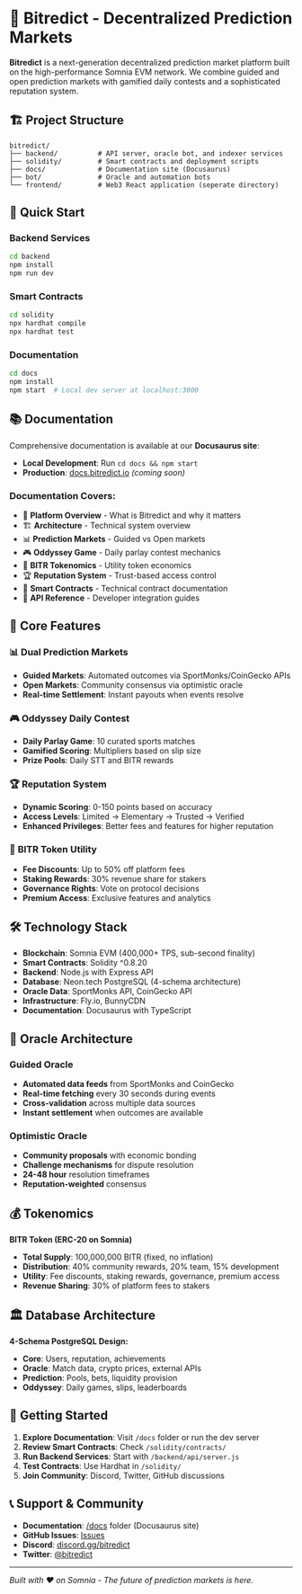 # 🎯 Bitredict - Decentralized Prediction Markets

**Bitredict** is a next-generation decentralized prediction market platform built on the high-performance Somnia EVM network. We combine guided and open prediction markets with gamified daily contests and a sophisticated reputation system.

## 🏗️ Project Structure

```
bitredict/
├── backend/          # API server, oracle bot, and indexer services
├── solidity/         # Smart contracts and deployment scripts  
├── docs/             # Documentation site (Docusaurus)
├── bot/              # Oracle and automation bots
└── frontend/         # Web3 React application (seperate directory)
```

## 🚀 Quick Start

### Backend Services
```bash
cd backend
npm install
npm run dev
```

### Smart Contracts  
```bash
cd solidity
npx hardhat compile
npx hardhat test
```

### Documentation
```bash
cd docs
npm install
npm start  # Local dev server at localhost:3000
```

## 📚 Documentation

Comprehensive documentation is available at our **Docusaurus site**:

- **Local Development**: Run `cd docs && npm start`
- **Production**: [docs.bitredict.io](https://docs.bitredict.io) *(coming soon)*

### Documentation Covers:
- 🎯 **Platform Overview** - What is Bitredict and why it matters
- 🏗️ **Architecture** - Technical system overview  
- 📊 **Prediction Markets** - Guided vs Open markets
- 🎮 **Oddyssey Game** - Daily parlay contest mechanics
- 💎 **BITR Tokenomics** - Utility token economics
- 🏆 **Reputation System** - Trust-based access control
- 🔧 **Smart Contracts** - Technical contract documentation
- 🔗 **API Reference** - Developer integration guides

## 🎯 Core Features

### 📊 **Dual Prediction Markets**
- **Guided Markets**: Automated outcomes via SportMonks/CoinGecko APIs
- **Open Markets**: Community consensus via optimistic oracle
- **Real-time Settlement**: Instant payouts when events resolve

### 🎮 **Oddyssey Daily Contest**  
- **Daily Parlay Game**: 10 curated sports matches
- **Gamified Scoring**: Multipliers based on slip size
- **Prize Pools**: Daily STT and BITR rewards

### 🏆 **Reputation System**
- **Dynamic Scoring**: 0-150 points based on accuracy
- **Access Levels**: Limited → Elementary → Trusted → Verified
- **Enhanced Privileges**: Better fees and features for higher reputation

### 💎 **BITR Token Utility**
- **Fee Discounts**: Up to 50% off platform fees
- **Staking Rewards**: 30% revenue share for stakers
- **Governance Rights**: Vote on protocol decisions
- **Premium Access**: Exclusive features and analytics

## 🛠️ Technology Stack

- **Blockchain**: Somnia EVM (400,000+ TPS, sub-second finality)
- **Smart Contracts**: Solidity ^0.8.20
- **Backend**: Node.js with Express API
- **Database**: Neon.tech PostgreSQL (4-schema architecture)
- **Oracle Data**: SportMonks API, CoinGecko API
- **Infrastructure**: Fly.io, BunnyCDN
- **Documentation**: Docusaurus with TypeScript

## 🔮 Oracle Architecture

### Guided Oracle
- **Automated data feeds** from SportMonks and CoinGecko
- **Real-time fetching** every 30 seconds during events
- **Cross-validation** across multiple data sources
- **Instant settlement** when outcomes are available

### Optimistic Oracle  
- **Community proposals** with economic bonding
- **Challenge mechanisms** for dispute resolution
- **24-48 hour** resolution timeframes
- **Reputation-weighted** consensus

## 💰 Tokenomics

**BITR Token (ERC-20 on Somnia)**
- **Total Supply**: 100,000,000 BITR (fixed, no inflation)
- **Distribution**: 40% community rewards, 20% team, 15% development
- **Utility**: Fee discounts, staking rewards, governance, premium access
- **Revenue Sharing**: 30% of platform fees to stakers

## 🏛️ Database Architecture  

**4-Schema PostgreSQL Design:**
- **Core**: Users, reputation, achievements
- **Oracle**: Match data, crypto prices, external APIs
- **Prediction**: Pools, bets, liquidity provision  
- **Oddyssey**: Daily games, slips, leaderboards

## 🚀 Getting Started

1. **Explore Documentation**: Visit `/docs` folder or run the dev server
2. **Review Smart Contracts**: Check `/solidity/contracts/`
3. **Run Backend Services**: Start with `/backend/api/server.js`
4. **Test Contracts**: Use Hardhat in `/solidity/`
5. **Join Community**: Discord, Twitter, GitHub discussions

## 📞 Support & Community

- **Documentation**: [/docs](./docs) folder (Docusaurus site)
- **GitHub Issues**: [Issues](https://github.com/bitredict/bitredict/issues)
- **Discord**: [discord.gg/bitredict](https://discord.gg/bitredict)
- **Twitter**: [@bitredict](https://twitter.com/bitredict)

---

*Built with ❤️ on Somnia - The future of prediction markets is here.* 